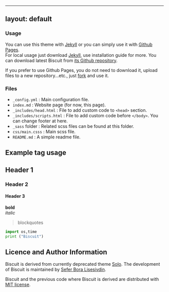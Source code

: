 ---

## layout: default

### Usage

You can use this theme with [Jekyll](http://jekyllrb.com/) or you can simply use it with [Github Pages](https://pages.github.com).  
For local usage just download [Jekyll](http://jekyllrb.com/), use installation guide for more. You can download latest Biscuit from [its Github repository](https://github.com/sblisesivdin/biscuit).

If you prefer to use Github Pages, you do not need to download it, upload files to a new repository...etc., just [fork](https://docs.github.com/en/get-starter/quickstart/fork-a-repo) and use it.

### Files

*   `_config.yml` : Main configuration file.
*   `index.md` : Website page (for now, this page).
*   `_includes/head.html` : File to add custom code to `<head>` section.
*   `_includes/scripts.html` : File to add custom code before `</body>`. You can change footer at here.
*   `_sass` folder : Related scss files can be found at this folder.
*   `css/main.csss` : Main scss file.
*   `README.md` : A simple readme file.

## Example tag usage

## Header 1

### Header 2

#### Header 3

**bold**  
_italic_

> blockquotes

```python
import os,time
print ("Biscuit")
```

## Licence and Author Information

Biscuit is derived from currently deprecated theme [Solo](http://github.com/chibicode/solo). The development of Biscuit is maintained by [Sefer Bora Lisesivdin](https://lrgresearch.org/bora).

Biscuit and the previous code where Biscuit is derived are distributed with [MIT license](https://github.com/sblisesivdin/biscuit/blob/gh-pages/LICENSE).
